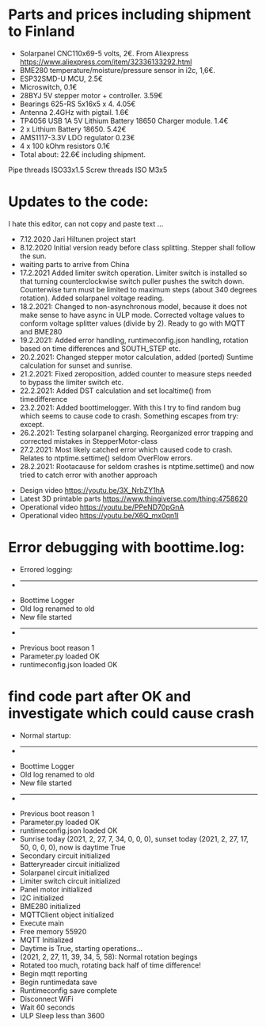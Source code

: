 # Parts and prices including shipment to Finland

- Solarpanel CNC110x69-5 volts, 2€. From Aliexpress  https://www.aliexpress.com/item/32336133292.html
- BME280 temperature/moisture/pressure sensor in i2c, 1,6€.
- ESP32SMD-U MCU, 2.5€
- Microswitch, 0.1€
- 28BYJ 5V stepper motor + controller. 3.59€
- Bearings 625-RS 5x16x5 x 4. 4.05€ 
- Antenna 2.4GHz with pigtail. 1.6€
- TP4056 USB 1A 5V Lithium Battery 18650 Charger module. 1.4€
- 2 x Lithium Battery 18650. 5.42€
- AMS1117-3.3V LDO regulator 0.23€
- 4 x 100 kOhm resistors 0.1€
- Total about: 22.6€ including shipment.

Pipe threads ISO33x1.5
Screw threads ISO M3x5


# Updates to the code:

I hate this editor, can not copy and paste text ...

- 7.12.2020 Jari Hiltunen project start
- 8.12.2020 Initial version ready before class splitting. Stepper shall follow the sun.
- waiting parts to arrive from China
- 17.2.2021 Added limiter switch operation. Limiter switch is installed so that turning counterclockwise switch
          puller pushes the switch down. Counterwise turn must be limited to maximum steps (about 340 degrees rotation).
          Added solarpanel voltage reading.
- 18.2.2021: Changed to non-asynchronous model, because it does not make sense to have async in ULP mode.
           Corrected voltage values to conform voltage splitter values (divide by 2).
           Ready to go with MQTT and BME280
- 19.2.2021: Added error handling, runtimeconfig.json handling, rotation based on time differences and SOUTH_STEP etc.
- 20.2.2021: Changed stepper motor calculation, added (ported) Suntime calculation for sunset and sunrise.
- 21.2.2021: Fixed zeroposition, added counter to measure steps needed to bypass the limiter switch etc.
- 22.2.2021: Added DST calculation and set localtime() from timedifference
- 23.2.2021: Added boottimelogger. With this I try to find random bug which seems to cause code to crash. Something escapes from try: except.
- 26.2.2021: Testing solarpanel charging. Reorganized error trapping and corrected mistakes in StepperMotor-class
- 27.2.2021: Most likely catched error which caused code to crash. Relates to ntptime.settime() seldom OverFlow errors.
- 28.2.2021: Rootacause for seldom crashes is ntptime.settime() and now tried to catch error with another approach

* Design video https://youtu.be/3X_NrbZY1hA
* Latest 3D printable parts https://www.thingiverse.com/thing:4758620
* Operational video https://youtu.be/PPeND70pGnA
* Operational video https://youtu.be/X6Q_mx0qn1I

# Error debugging with boottime.log:

* Errored logging:
* ----------------
* Boottime Logger
* Old log renamed to old
* New file started
* ----------------
* Previous boot reason 1 
*  Parameter.py loaded OK
* runtimeconfig.json loaded OK

# find code part after OK and investigate which could cause crash

* Normal startup:
*  ----------------
* Boottime Logger
* Old log renamed to old
* New file started
* ----------------
* Previous boot reason 1 
* Parameter.py loaded OK
* runtimeconfig.json loaded OK
* Sunrise today (2021, 2, 27, 7, 34, 0, 0, 0), sunset today (2021, 2, 27, 17, 50, 0, 0, 0), now is daytime True
* Secondary circuit initialized
* Batteryreader circuit initialized
* Solarpanel circuit initialized
* Limiter switch circuit initialized
* Panel motor initialized
* I2C initialized
* BME280 initialized
* MQTTClient object initialized
* Execute main
* Free memory 55920
* MQTT Initialized
* Daytime is True, starting operations...
* (2021, 2, 27, 11, 39, 34, 5, 58): Normal rotation begings
* Rotated too much, rotating back half of time difference!
* Begin mqtt reporting
* Begin runtimedata save
* Runtimeconfig save complete
* Disconnect WiFi
* Wait 60 seconds
* ULP Sleep less than 3600
